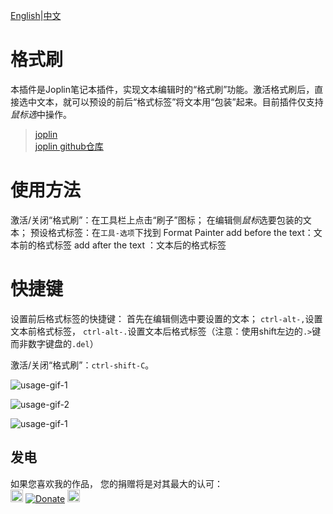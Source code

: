 [English](https://github.com/ZhangTe/joplin-plugin-format-painter/blob/main/README.md)|[中文](https://github.com/ZhangTe/joplin-plugin-format-painter/blob/main/README_zh.md)
# 格式刷
本插件是Joplin笔记本插件，实现文本编辑时的“格式刷”功能。激活格式刷后，直接选中文本，就可以预设的前后“格式标签”将文本用“包装”起来。目前插件仅支持*鼠标选*中操作。

>[joplin](https://joplinapp.org/) <br/>
>[joplin github仓库](https://github.com/laurent22/joplin)

# 使用方法
激活/关闭“格式刷”：在工具栏上点击“刷子”图标；
在编辑侧*鼠标*选要包装的文本；
预设格式标签：在`工具-选项`下找到 Format Painter
add before the text：文本前的格式标签
add after the text ：文本后的格式标签

# 快捷键
设置前后格式标签的快捷键：
首先在编辑侧选中要设置的文本；
`ctrl-alt-,`设置文本前格式标签，
`ctrl-alt-.`设置文本后格式标签（注意：使用shift左边的`.>`键而非数字键盘的`.del`） 

激活/关闭“格式刷”：`ctrl-shift-C`。

![usage-gif-1](https://github.com/ZhangTe/joplin-plugin-format-painter/blob/main/doc/assets/joplin-format-painter-usage1.gif)

![usage-gif-2](https://github.com/ZhangTe/joplin-plugin-format-painter/blob/main/doc/assets/joplin-format-painter-usage2.gif)

![usage-gif-1](https://github.com/ZhangTe/joplin-plugin-format-painter/blob/main/doc/assets/joplin-format-painter-usage3.gif)
## 发电
如果您喜欢我的作品， 
您的捐赠将是对其最大的认可：<br/>
<a href='https://afdian.net/@ztbxxt'><img src="https://afdian.net/static/img/logo/logo.png" alt="alt text" height="20px" /></a>
[![Donate](https://img.shields.io/badge/Donate-PayPal-green.svg)](https://paypal.me/ztbxxt) 
<a href='https://Ko-fi.com/ztbxxt'><img src="https://storage.ko-fi.com/cdn/kofi_stroke_cup.svg" alt="alt text" height="20px" /></a>
